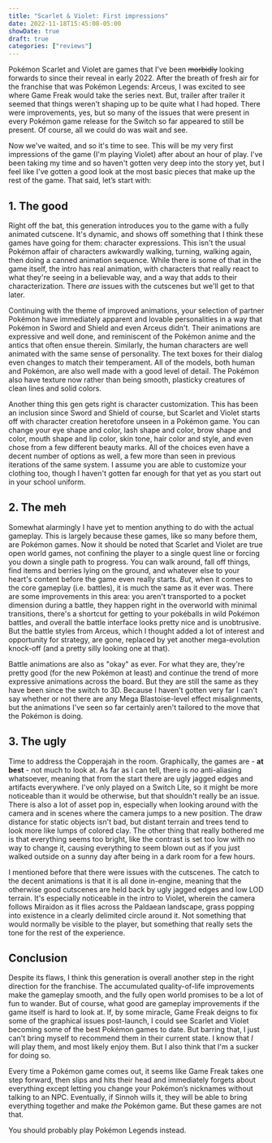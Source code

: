 ```yaml
---
title: "Scarlet & Violet: First impressions"
date: 2022-11-18T15:45:08-05:00
showDate: true
draft: true
categories: ["reviews"]
---
```


Pokémon Scarlet and Violet are games that I've been ~~morbidly~~ looking forwards to since their reveal in early 2022. After the breath of fresh air for the franchise that was Pokémon Legends: Arceus, I was excited to see where Game Freak would take the series next. But, trailer after trailer it seemed that things weren't shaping up to be quite what I had hoped. There were improvements, yes, but so many of the issues that were present in every Pokémon game release for the Switch so far appeared to still be present. Of course, all we could do was wait and see.

Now we've waited, and so it's time to see. This will be my very first impressions of the game (I'm playing Violet) after about an hour of play. I've been taking my time and so haven't gotten very deep into the story yet, but I feel like I've gotten a good look at the most basic pieces that make up the rest of the game. That said, let’s start with:


## 1. The good

Right off the bat, this generation introduces you to the game with a fully animated cutscene. It's dynamic, and shows off something that I think these games have going for them: character expressions. This isn't the usual Pokémon affair of characters awkwardly walking, turning, walking again, then doing a canned animation sequence. While there is some of that in the game itself, the intro has real animation, with characters that really react to what they're seeing in a believable way, and a way that adds to their characterization. There *are* issues with the cutscenes but we'll get to that later. 

Continuing with the theme of improved animations, your selection of partner Pokémon have immediately apparent and lovable personalities in a way that Pokémon in Sword and Shield and even Arceus didn't. Their animations are expressive and well done, and reminiscent of the Pokémon anime and the antics that often ensue therein. Similarly, the human characters are well animated with the same sense of personality. The text boxes for their dialog even changes to match their temperament. All of the models, both human and Pokémon, are also well made with a good level of detail. The Pokémon also have texture now rather than being smooth, plasticky creatures of clean lines and solid colors.

Another thing this gen gets right is character customization. This has been an inclusion since Sword and Shield of course, but Scarlet and Violet starts off with character creation heretofore unseen in a Pokémon game. You can change your eye shape and color, lash shape and color, brow shape and color, mouth shape and lip color, skin tone, hair color and style, and even chose from a few different beauty marks. All of the choices even have a decent number of options as well, a few more than seen in previous iterations of the same system. I assume you are able to customize your clothing too, though I haven't gotten far enough for that yet as you start out in your school uniform.


## 2. The meh

Somewhat alarmingly I have yet to mention anything to do with the actual gameplay. This is largely because these games, like so many before them, are Pokémon games. Now it should be noted that Scarlet and Violet are true open world games, not confining the player to a single quest line or forcing you down a single path to progress. You can walk around, fall off things, find items and berries lying on the ground, and whatever else to your heart's content before the game even really starts. *But*, when it comes to the core gameplay (i.e. battles), it is much the same as it ever was. There are some improvements in this area: you aren't transported to a pocket dimension during a battle, they happen right in the overworld with minimal transitions, there's a shortcut for getting to your pokéballs in wild Pokémon battles, and overall the battle interface looks pretty nice and is unobtrusive. But the battle styles from Arceus, which I thought added a lot of interest and opportunity for strategy, are gone, replaced by yet another mega-evolution knock-off (and a pretty silly looking one at that).

Battle animations are also as "okay" as ever. For what they are, they're pretty good (for the new Pokémon at least) and continue the trend of more expressive animations across the board. But they are still the same as they have been since the switch to 3D. Because I haven't gotten very far I can't say whether or not there are any Mega Blastoise-level effect misalignments, but the animations I've seen so far certainly aren't tailored to the move that the Pokémon is doing. 


## 3. The ugly

Time to address the Copperajah in the room. Graphically, the games are - **at best** - not much to look at. As far as I can tell, there is *no* anti-aliasing whatsoever, meaning that from the start there are ugly jagged edges and artifacts everywhere. I've only played on a Switch Lite, so it might be more noticeable than it would be otherwise, but that shouldn't really be an issue. There is also a lot of asset pop in, especially when looking around with the camera and in scenes where the camera jumps to a new position. The draw distance for static objects isn't bad, but distant terrain and trees tend to look more like lumps of colored clay. The other thing that really bothered me is that everything seems too bright, like the contrast is set too low with no way to change it, causing everything to seem blown out as if you just walked outside on a sunny day after being in a dark room for a few hours.

I mentioned before that there were issues with the cutscenes. The catch to the decent animations is that it is all done in-engine, meaning that the otherwise good cutscenes are held back by ugly jagged edges and low LOD terrain. It's especially noticeable in the intro to Violet, wherein the camera follows Miraidon as it flies across the Paldaean landscape, grass popping into existence in a clearly delimited circle around it. Not something that would normally be visible to the player, but something that really sets the tone for the rest of the experience.


## Conclusion

Despite its flaws, I think this generation is overall another step in the right direction for the franchise. The accumulated quality-of-life improvements make the gameplay smooth, and the fully open world promises to be a lot of fun to wander. But of course, what good are gameplay improvements if the game itself is hard to look at. If, by some miracle, Game Freak deigns to fix some of the graphical issues post-launch, I could see Scarlet and Violet becoming some of the best Pokémon games to date. But barring that, I just can't bring myself to recommend them in their current state. I know that *I* will play them, and most likely enjoy them. But I also think that I'm a sucker for doing so. 

Every time a Pokémon game comes out, it seems like Game Freak takes one step forward, then slips and hits their head and immediately forgets about everything except letting you change your Pokémon’s nicknames without talking to an NPC. Eventually, if Sinnoh wills it, they will be able to bring everything together and make *the* Pokémon game. But these games are not that.

You should probably play Pokémon Legends instead.
